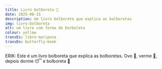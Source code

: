 ```yaml
---
title: Livro bolboreta 🦋
date: 2025-06-15
description: Um livro bolboreta que explica as bolboretas
img: livro-bolboreta
alt: um livro com forma de borboleta
colour: yellow
transEs: libro-mariposa
transEn: butterfly-book
---
```


ERIK: Este é um livro bolboreta que explica as bolboretas. Ovo 🥚, verme 🐛, depois dorme 😴 e bolboreta 🦋